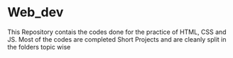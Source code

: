 # Web_dev
This Repository contais the codes done for the practice of HTML, CSS and JS. Most of the codes are completed Short Projects and are cleanly split in the folders topic wise
